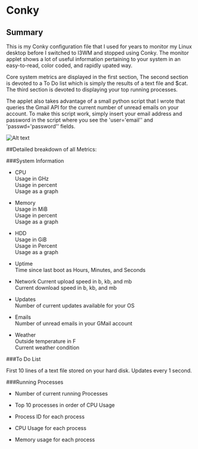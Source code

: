 # Conky

## Summary  

This is my Conky configuration file that I used for years to monitor my Linux desktop before I switched to I3WM and stopped using Conky. The monitor applet shows a lot of useful information pertaining to your system in an easy-to-read, color coded, and rapidly upated way.

Core system metrics are displayed in the first section, The second section is devoted to a To Do list which is simply the results of a text file and $cat. The third section is devoted to displaying your top running processes. 

The applet also takes advantage of a small python script that I wrote that queries the Gmail API for the current number of unread emails on your account. To make this script work, simply insert your email address and password in the script where you see the 'user='email'' and 'passwd='password'' fields. 

![Alt text](https://raw.githubusercontent.com/zimmertr/Conky/master/screenshot.png "Screenshot of Conky.")


##Detailed breakdown of all Metrics:

###System Information  
- CPU  
    Usage in GHz  
    Usage in percent  
    Usage as a graph  

- Memory  
    Usage in MiB  
    Usage in percent  
    Usage as a graph  

- HDD  
    Usage in GiB  
    Usage in Percent  
    Usage as a graph  

- Uptime  
    Time since last boot as Hours, Minutes, and Seconds  

- Network
    Current upload speed in b, kb, and mb  
    Current download speed in b, kb, and mb  

- Updates  
    Number of current updates available for your OS  

- Emails  
    Number of unread emails in your GMail account  

- Weather  
    Outside temperature in F  
    Current weather condition  


###To Do List  

First 10 lines of a text file stored on your hard disk. Updates every 1 second.  


###Running Processes  

- Number of current running Processes  

- Top 10 processes in order of CPU Usage  

- Process ID for each process  

- CPU Usage for each process  

- Memory usage for each process  
